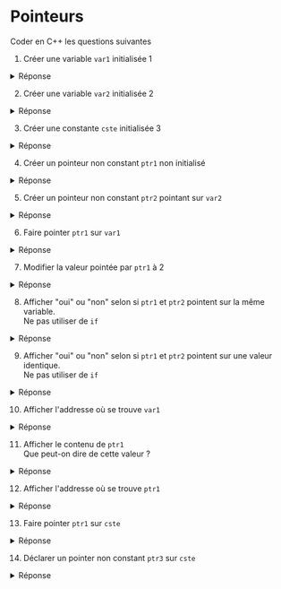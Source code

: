 # Pointeurs

Coder en C++ les questions suivantes

1) Créer une variable `var1` initialisée 1

<details>
<summary>Réponse</summary>

`int var1 = 1;`

</details>

2) Créer une variable `var2` initialisée 2

<details>
<summary>Réponse</summary>
`int var2 = 2;`
</details>

3) Créer une constante `cste` initialisée 3

<details>
<summary>Réponse</summary>
`const int cste = 3;`
</details>

4) Créer un pointeur non constant `ptr1` non initialisé

<details>
<summary>Réponse</summary>
`int* ptr1;`
</details>

5) Créer un pointeur non constant `ptr2` pointant sur `var2`

<details>
<summary>Réponse</summary>
`int* ptr2 = &var2;`
</details>

6) Faire pointer `ptr1` sur `var1`

<details>
<summary>Réponse</summary>
`ptr1 = &var1;`
</details>

7) Modifier la valeur pointée par `ptr1` à 2

<details>
<summary>Réponse</summary>
`*ptr1 = 2;`
</details>

8) Afficher "oui" ou "non" selon si `ptr1` et `ptr2` pointent sur la même variable.</br>Ne pas utiliser de `if`

<details>
<summary>Réponse</summary>
`cout << (ptr1 == ptr2 ? "oui" : "non");`
</details>

9) Afficher "oui" ou "non" selon si `ptr1` et `ptr2` pointent sur une valeur identique.</br>Ne pas utiliser de `if`

<details>
<summary>Réponse</summary>
`cout << (*ptr1 == *ptr2 ? "oui" : "non");`
</details>

10) Afficher l'addresse où se trouve `var1`

<details>
<summary>Réponse</summary>
`cout << &var1;`
</details>

11) Afficher le contenu de `ptr1`</br>
Que peut-on dire de cette valeur ?

<details>
<summary>Réponse</summary>
`cout << ptr1;`</br>
=> ce sera la même que `&var1`
</details>

12) Afficher l'addresse où se trouve `ptr1`

<details>
<summary>Réponse</summary>
`cout << &ptr1;`
</details>

13) Faire pointer `ptr1` sur `cste`

<details>
<summary>Réponse</summary>
Pas possible, un `int*` (avec droit RW) ne peut pas pointer sur une constante `const int ...`
</details>

14) Déclarer un pointer non constant `ptr3` sur `cste`

<details>
<summary>Réponse</summary>
`const int* ptr3 = &cste;`
</details>

